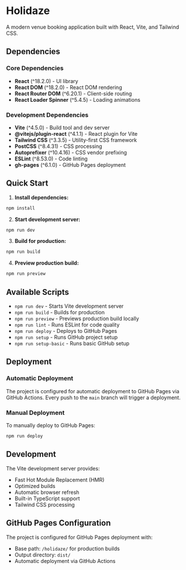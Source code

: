 # Holidaze

A modern venue booking application built with React, Vite, and Tailwind CSS.

## Dependencies

### Core Dependencies
- **React** (^18.2.0) - UI library
- **React DOM** (^18.2.0) - React DOM rendering
- **React Router DOM** (^6.20.1) - Client-side routing
- **React Loader Spinner** (^5.4.5) - Loading animations

### Development Dependencies
- **Vite** (^4.5.0) - Build tool and dev server
- **@vitejs/plugin-react** (^4.1.1) - React plugin for Vite
- **Tailwind CSS** (^3.3.5) - Utility-first CSS framework
- **PostCSS** (^8.4.31) - CSS processing
- **Autoprefixer** (^10.4.16) - CSS vendor prefixing
- **ESLint** (^8.53.0) - Code linting
- **gh-pages** (^6.1.0) - GitHub Pages deployment

## Quick Start

1. **Install dependencies:**
```bash
npm install
```

2. **Start development server:**
```bash
npm run dev
```

3. **Build for production:**
```bash
npm run build
```

4. **Preview production build:**
```bash
npm run preview
```

## Available Scripts

- `npm run dev` - Starts Vite development server
- `npm run build` - Builds for production
- `npm run preview` - Previews production build locally
- `npm run lint` - Runs ESLint for code quality
- `npm run deploy` - Deploys to GitHub Pages
- `npm run setup` - Runs GitHub project setup
- `npm run setup-basic` - Runs basic GitHub setup

## Deployment

### Automatic Deployment
The project is configured for automatic deployment to GitHub Pages via GitHub Actions. Every push to the `main` branch will trigger a deployment.

### Manual Deployment
To manually deploy to GitHub Pages:
```bash
npm run deploy
```

## Development

The Vite development server provides:
- Fast Hot Module Replacement (HMR)
- Optimized builds
- Automatic browser refresh
- Built-in TypeScript support
- Tailwind CSS processing

## GitHub Pages Configuration

The project is configured for GitHub Pages deployment with:
- Base path: `/holidaze/` for production builds
- Output directory: `dist/`
- Automatic deployment via GitHub Actions 
